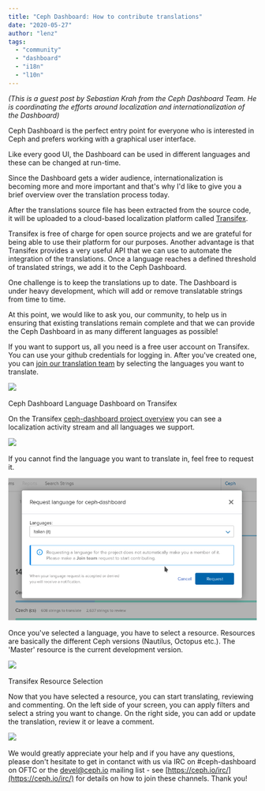 ```yaml
---
title: "Ceph Dashboard: How to contribute translations"
date: "2020-05-27"
author: "lenz"
tags: 
  - "community"
  - "dashboard"
  - "i18n"
  - "l10n"
---
```


_(This is a guest post by Sebastian Krah from the Ceph Dashboard Team. He is coordinating the efforts around localization and internationalization of the Dashboard)_

Ceph Dashboard is the perfect entry point for everyone who is interested in Ceph and prefers working with a graphical user interface.

Like every good UI, the Dashboard can be used in different languages and these can be changed at run-time.

Since the Dashboard gets a wider audience, internationalization is becoming more and more important and that's why I'd like to give you a brief overview over the translation process today.

After the translations source file has been extracted from the source code, it will be uploaded to a cloud-based localization platform called [Transifex](https://www.transifex.com/).

Transifex is free of charge for open source projects and we are grateful for being able to use their platform for our purposes. Another advantage is that Transifex provides a very useful API that we can use to automate the integration of the translations. Once a language reaches a defined threshold of translated strings, we add it to the Ceph Dashboard.

One challenge is to keep the translations up to date. The Dashboard is under heavy development, which will add or remove translatable strings from time to time.

At this point, we would like to ask you, our community, to help us in ensuring that existing translations remain complete and that we can provide the Ceph Dashboard in as many different languages as possible!

If you want to support us, all you need is a free user account on Transifex. You can use your github credentials for logging in. After you've created one, you can [join our translation team](https://www.transifex.com/ceph/ceph-dashboard/dashboard/) by selecting the languages you want to translate.

![](https://i2.wp.com/ceph.io/wp-content/uploads/2020/05/ceph_i18n_blog01.png?fit=1024%2C490&ssl=1)

Ceph Dashboard Language Dashboard on Transifex

On the Transifex [ceph-dashboard project overview](https://www.transifex.com/ceph/ceph-dashboard/dashboard/) you can see a localization activity stream and all languages we support.

![](https://i1.wp.com/ceph.io/wp-content/uploads/2020/05/ceph_i18n_blog02.png?fit=1024%2C619&ssl=1)

If you cannot find the language you want to translate in, feel free to request it.

![](images/ceph_i18n_blog04.png)

Once you've selected a language, you have to select a resource. Resources are basically the different Ceph versions (Nautilus, Octopus etc.). The 'Master' resource is the current development version.

![](https://i1.wp.com/ceph.io/wp-content/uploads/2020/05/ceph_i18n_blog03.png?fit=1024%2C546&ssl=1)

Transifex Resource Selection

Now that you have selected a resource, you can start translating, reviewing and commenting. On the left side of your screen, you can apply filters and select a string you want to change. On the right side, you can add or update the translation, review it or leave a comment.

![](https://i0.wp.com/ceph.io/wp-content/uploads/2020/05/ceph_i18n_blog05.png?fit=1024%2C484&ssl=1)

We would greatly appreciate your help and if you have any questions, please don't hesitate to get in contanct with us via IRC on #ceph-dashboard on OFTC or the devel@ceph.io mailing list - see [https://ceph.io/irc/](https://ceph.io/irc/) for details on how to join these channels. Thank you!
